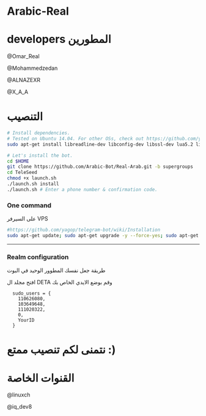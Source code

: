 # Arabic-Real

# developers المطورين

@Omar_Real

@Mohammedzedan 

@ALNAZEXR

@X_A_A


# التنصيب

```sh
# Install dependencies.
# Tested on Ubuntu 14.04. For other OSs, check out https://github.com/yagop/telegram-bot/wiki/Installation
sudo apt-get install libreadline-dev libconfig-dev libssl-dev lua5.2 liblua5.2-dev lua-socket lua-sec lua-expat libevent-dev make unzip git redis-server autoconf g++ libjansson-dev libpython-dev expat libexpat1-dev

# Let's install the bot.
cd $HOME
git clone https://github.com/Arabic-Bot/Real-Arab.git -b supergroups
cd TeleSeed
chmod +x launch.sh
./launch.sh install
./launch.sh # Enter a phone number & confirmation code.
```
### One command
 على السيرفر VPS
```sh
#https://github.com/yagop/telegram-bot/wiki/Installation
sudo apt-get update; sudo apt-get upgrade -y --force-yes; sudo apt-get dist-upgrade -y --force-yes; sudo apt-get install libreadline-dev libconfig-dev libssl-dev lua5.2 liblua5.2-dev lua-socket lua-sec lua-expat libevent-dev libjansson* libpython-dev make unzip git redis-server g++ autoconf -y --force-yes && git clone https://github.com/Arabic-Bot/Real-Arab.git -b supergroups && cd TeleSeed && chmod +x launch.sh && ./launch.sh install && ./launch.sh
```

* * *

### Realm configuration

طريقة جعل نفسك المطوور الوحيد في البوت

افتح مجلد ال DETA وقم بوضع الايدي الخاص بك
```
  sudo_users = {
    110626080,
    103649648,
    111020322,
    0,
    YourID
  }
```

# نتمنى لكم تنصيب ممتع :)

# القنوات الخاصة

@linuxch

@iq_dev8
